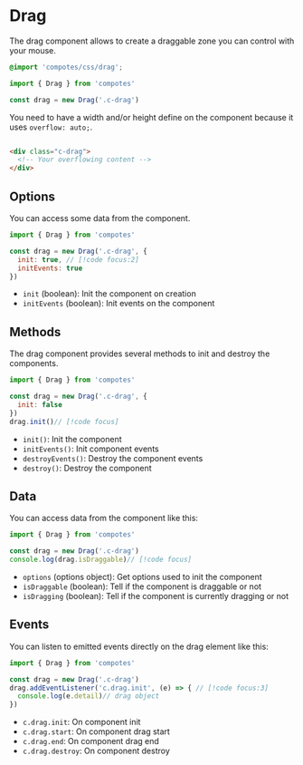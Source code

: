 # Drag

The drag component allows to create a draggable zone you can control with your mouse.

```scss
@import 'compotes/css/drag';
```

```js
import { Drag } from 'compotes'

const drag = new Drag('.c-drag')
```

You need to have a width and/or height define on the component because it uses `overflow: auto;`.

```html

<div class="c-drag">
  <!-- Your overflowing content -->
</div>
```

## Options

You can access some data from the component.

```js
import { Drag } from 'compotes'

const drag = new Drag('.c-drag', {
  init: true, // [!code focus:2]
  initEvents: true
})
```

- `init` (boolean): Init the component on creation
- `initEvents` (boolean): Init events on the component

## Methods

The drag component provides several methods to init and destroy the components.

```js
import { Drag } from 'compotes'

const drag = new Drag('.c-drag', {
  init: false
})
drag.init()// [!code focus]
```

- `init()`: Init the component
- `initEvents()`: Init component events
- `destroyEvents()`: Destroy the component events
- `destroy()`: Destroy the component

## Data

You can access data from the component like this:

```js
import { Drag } from 'compotes'

const drag = new Drag('.c-drag')
console.log(drag.isDraggable)// [!code focus]
```

- `options` (options object): Get options used to init the component
- `isDraggable` (boolean): Tell if the component is draggable or not
- `isDragging` (boolean): Tell if the component is currently dragging or not

## Events

You can listen to emitted events directly on the drag element like this:

```js
import { Drag } from 'compotes'

const drag = new Drag('.c-drag')
drag.addEventListener('c.drag.init', (e) => { // [!code focus:3]
  console.log(e.detail)// drag object
})
```

- `c.drag.init`: On component init
- `c.drag.start`: On component drag start
- `c.drag.end`: On component drag end
- `c.drag.destroy`: On component destroy